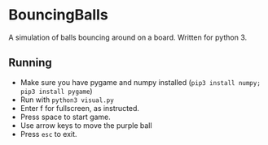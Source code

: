 # BouncingBalls
A simulation of balls bouncing around on a board. Written for python 3. 

## Running
- Make sure you have pygame and numpy installed (`pip3 install numpy; pip3 install pygame`)
- Run with `python3 visual.py` 
- Enter f for fullscreen, as instructed.
- Press space to start game.
- Use arrow keys to move the purple ball
- Press `esc` to exit.
